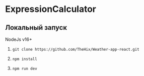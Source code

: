 # ExpressionCalculator

## Локальный запуск

NodeJs v16+

1. ``
git clone https://github.com/TheHix/Weather-app-react.git
``

3. ``
npm install
``

3. ``
npm run dev
``
